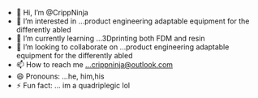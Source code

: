- 👋 Hi, I’m @CrippNinja
- 👀 I’m interested in ...product engineering adaptable equipment for the differently abled
- 🌱 I’m currently learning ...3Dprinting both FDM and resin
- 💞️ I’m looking to collaborate on ...product engineering adaptable equipment for the differently abled
- 📫 How to reach me ...crippninja@outlook.com
- 😄 Pronouns: ...he, him,his
- ⚡ Fun fact: ... im a quadriplegic lol

<!---
CrippNinja/CrippNinja is a ✨ special ✨ repository because its `README.md` (this file) appears on your GitHub profile.
You can click the Preview link to take a look at your changes.
--->
